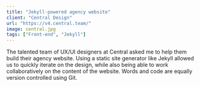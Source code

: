 ```yaml
---
title: "Jekyll-powered agency website"
client: "Central Design"
url: "https://v4.central.team/"
image: central.jpg
tags: ["Front-end", "Jekyll"]
---
```


The talented team of UX/UI designers at Central asked me to help them build their agency website. Using a static site generator like Jekyll allowed us to quickly iterate on the design, while also being able to work collaboratively on the content of the website. Words and code are equally version controlled using Git.
